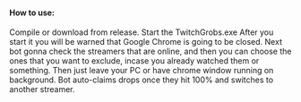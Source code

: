 <h4> How to use: </h4>
Compile or download from release. Start the TwitchGrobs.exe
After you start it you will be warned that Google Chrome is going to be closed.
Next bot gonna check the streamers that are online, and then you can choose the ones that you want to exclude, incase you already watched them or something.
Then just leave your PC or have chrome window running on background. Bot auto-claims drops once they hit 100% and switches to another streamer.
